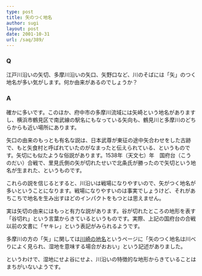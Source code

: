 ```yaml
---
type: post
title: 矢のつく地名
author: sugi
layout: post
date: 2001-10-31
url: /saq/389/
---
```

### Q 

江戸川沿いの矢切、多摩川沿いの矢口、矢野口など、川のそばには「矢」のつく地名が多い気がします。何か由来があるのでしょうか？

### A 

確かに多いです。このほか、府中市の多摩川流域には矢崎という地名がありますし、横浜市鶴見区で南武線の駅名にもなっている矢向も、鶴見川と多摩川のどちらからも近い場所にあります。

矢口の由来のもっとも有名な説は、日本武尊が東征の途中矢合わせをした古跡で、もと矢食村と呼ばれていたのがなまったと伝えられている、というものです。矢切にも似たような俗説があります。1538年（天文七）年　国府台（こうのだい）合戦で、里見氏側の矢が切れたせいで北条氏が勝ったので矢切という地名が生まれた、というものです。

これらの説を信じるとすると、川沿いは戦場になりやすいので、矢がつく地名が多いということになります。戦場になりやすいのは事実でしょうけど、それがあちこちで地名を生み出すほどのインパクトをもつとは思えません。

実は矢切の由来にはもっと有力な説があります。谷が切れたところの地形を表す「谷切れ」という言葉からきているというものです。実際、上記の国府台の合戦以前の文書に「ヤキレ」という表記がみられるようです。

多摩川の方の「矢」に関しては<a href="http://www.netpro.ne.jp/~sasaki/kawasaki/tukago3.html" onclick="_gaq.push(['_trackEvent', 'outbound-article', 'http://www.netpro.ne.jp/~sasaki/kawasaki/tukago3.html', '川崎の地名']);" >川崎の地名</a>というページに「矢のつく地名は川べりによく見られ、湿地を意味する場合がおおい」という記述がありました。

というわけで、湿地にせよ谷にせよ、川沿いの特徴的な地形からきていることはまちがいないようです。